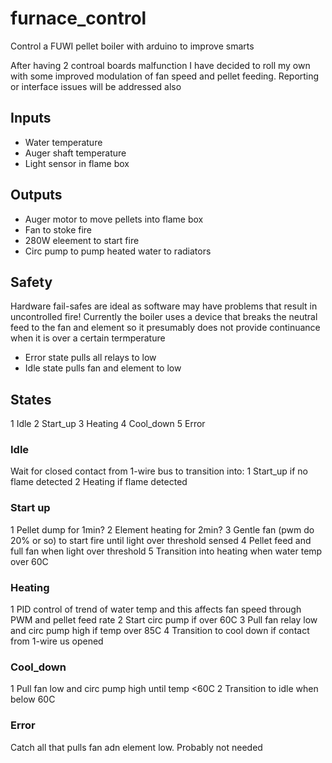 # furnace_control
Control a FUWI pellet boiler with arduino to improve smarts

After having 2 controal boards malfunction I have decided to roll my own with some improved modulation of fan speed and pellet feeding. Reporting or interface issues will be addressed also

## Inputs
* Water temperature
* Auger shaft temperature
* Light sensor in flame box

## Outputs
* Auger motor to move pellets into flame box
* Fan to stoke fire
* 280W eleement to start fire
* Circ pump to pump heated water to radiators

## Safety
Hardware fail-safes are ideal as software may have problems that result in uncontrolled fire! Currently the boiler uses a device that breaks the neutral feed to the fan and element so it presumably does not provide continuance when it is over a certain termperature
 * Error state pulls all relays to low
 * Idle state pulls fan and element to low
 
 ## States
 1 Idle
 2 Start_up
 3 Heating
 4 Cool_down
 5 Error
 
 ### Idle
 Wait for closed contact from 1-wire bus to transition into:
 1 Start_up if no flame detected
 2 Heating if flame detected
 
 ### Start up
 1 Pellet dump for 1min?
 2 Element heating for 2min?
 3 Gentle fan (pwm do 20% or so) to start fire until light over threshold sensed
 4 Pellet feed and full fan when light over threshold
 5 Transition into heating when water temp over 60C
 
 ### Heating
 1 PID control of trend of water temp and this affects fan speed through PWM and pellet feed rate
 2 Start circ pump if over 60C
 3 Pull fan relay low and circ pump high if temp over 85C
 4 Transition to cool down if contact from 1-wire us opened
 
 ### Cool_down
 1 Pull fan low and circ pump high until temp <60C
 2 Transition to idle when below 60C
 
 ### Error
 Catch all that pulls fan adn element low. Probably not needed
